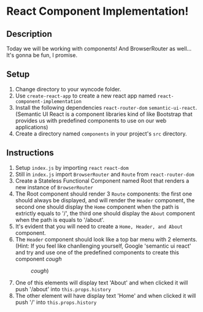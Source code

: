 # React Component Implementation!

## Description
Today we will be working with components! And BrowserRouter as well...
It's gonna be fun, I promise.

## Setup
1. Change directory to your wyncode folder.
2. Use ```create-react-app``` to create a new react app named ```react-component-implementation```
3. Install the following dependencies ```react-router-dom``` ```semantic-ui-react```. (Semantic UI React is a component libraries kind of like Bootstrap that provides us with predefined components to use on our web applications)
4. Create a directory named ```components``` in your project's ```src``` directory.

## Instructions
1. Setup ```index.js``` by importing ```react``` ```react-dom```
2. Still in ```index.js``` import ```BrowserRouter``` and ```Route``` from ```react-router-dom```
3. Create a Stateless Functional Component named Root that renders a new instance of ```BrowserRouter```
4. The Root component should render 3 ```Route``` components: the first one should always be displayed, and will render the ```Header``` component, the second one should display the ```Home``` component when the path is extrictly equals to '/', the third one should display the ```About``` component when the path is equals to '/about'.
5. It's evident that you will need to create a ```Home, Header, and About``` component.
6. The ```Header``` component should look like a top bar menu with 2 elements. (Hint: If you feel like chanllenging yourself, Google 'semantic ui react' and try and use one of the predefined components to create this component *cough*<Menu>*cough*)
7. One of this elements will display text 'About' and when clicked it will push '/about' into ```this.props.history```
8. The other element will have display text 'Home' and when clicked it will push '/' into ```this.props.history```
